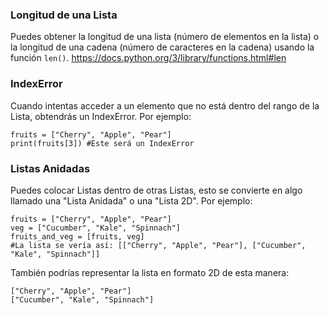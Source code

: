 ### Longitud de una Lista
Puedes obtener la longitud de una lista (número de elementos en la lista) o la longitud de una cadena (número de caracteres en la cadena) usando la función `len()`. https://docs.python.org/3/library/functions.html#len

### IndexError
Cuando intentas acceder a un elemento que no está dentro del rango de la Lista, obtendrás un IndexError. Por ejemplo:

```
fruits = ["Cherry", "Apple", "Pear"]
print(fruits[3]) #Este será un IndexError
```

### Listas Anidadas
Puedes colocar Listas dentro de otras Listas, esto se convierte en algo llamado una "Lista Anidada" o una "Lista 2D". Por ejemplo:

```
fruits = ["Cherry", "Apple", "Pear"]
veg = ["Cucumber", "Kale", "Spinnach"]
fruits_and_veg = [fruits, veg]
#La lista se vería así: [["Cherry", "Apple", "Pear"], ["Cucumber", "Kale", "Spinnach"]]
```
También podrías representar la lista en formato 2D de esta manera:
```
["Cherry", "Apple", "Pear"]
["Cucumber", "Kale", "Spinnach"]